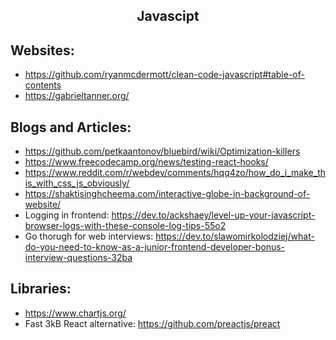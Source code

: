 <h2 align="center">Javascipt</h2>

## Websites:
 * https://github.com/ryanmcdermott/clean-code-javascript#table-of-contents
 * https://gabrieltanner.org/

## Blogs and Articles:
 * https://github.com/petkaantonov/bluebird/wiki/Optimization-killers
 * https://www.freecodecamp.org/news/testing-react-hooks/
 * https://www.reddit.com/r/webdev/comments/hqq4zo/how_do_i_make_this_with_css_js_obviously/
 * https://shaktisinghcheema.com/interactive-globe-in-background-of-website/
 * Logging in frontend: https://dev.to/ackshaey/level-up-your-javascript-browser-logs-with-these-console-log-tips-55o2
 * Go thorugh for web interviews: https://dev.to/slawomirkolodziej/what-do-you-need-to-know-as-a-junior-frontend-developer-bonus-interview-questions-32ba

## Libraries:
 * https://www.chartjs.org/
 * Fast 3kB React alternative: https://github.com/preactjs/preact
